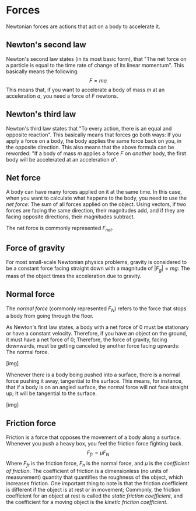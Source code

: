 # Forces

Newtonian forces are actions that act on a body to accelerate it.

## Newton's second law

Newton's second law states (in its most basic form), that "The net force on a particle is equal to the time rate of change of its linear momentum". This basically means the following:
$$
F = ma
$$
This means that, if you want to accelerate a body of mass $m$ at an acceleration $a$, you need a force of $F$ newtons.

## Newton's third law

Newton's third law states that "To every action, there is an equal and opposite reaction". This basically means that forces go both ways: If you apply a force on a body, the body applies the same force back on you, in the opposite direction. This also means that the above formula can be reworded: "If a body of mass $m$ applies a force $F$ on *another* body, the first body will be accelerated at an acceleration $a$".

## Net force

A body can have many forces applied on it at the same time. In this case, when you want to calculate what happens to the body, you need to use the *net force*: The sum of all forces applied on the object. Using vectors, if two forces are facing the same direction, their magnitudes add, and if they are facing opposite directions, their magnitudes subtract.

The net force is commonly represented $F_{net}$.

## Force of gravity

For most small-scale Newtonian physics problems, gravity is considered to be a constant force facing straight down with a magnitude of $|F_g| = mg$: The mass of the object times the acceleration due to gravity.

## Normal force

The *normal force* (commonly represented $F_N$) refers to the force that stops a body from going through the floor.

As Newton's first law states, a body with a net force of 0 must be stationary or have a constant velocity. Therefore, if you have an object on the ground, it must have a net force of 0; Therefore, the force of gravity, facing downwards, must be getting canceled by another force facing upwards: The normal force.

[img]

Whenever there is a body being pushed into a surface, there is a normal force pushing it away, tangential to the surface. This means, for instance, that if a body is on an angled surface, the normal force will not face straight up; It will be tangential to the surface.

[img]

## Friction force

Friction is a force that opposes the movement of a body along a surface. Whenever you push a heavy box, you feel the friction force fighting back.
$$
F_{fr} = \mu F_N
$$
Where $F_{fr}$ is the friction force, $F_n$ is the normal force, and $\mu$ is the *coefficient of friction*. The coefficient of friction is a dimensionless (no units of measurement) quantity that quantifies the roughness of the object, which increases friction. One important thing to note is that the friction coefficient is different if the object is at rest or in movement; Commonly, the friction coefficient for an object at rest is called the *static friction coefficient*, and the coefficient for a moving object is the *kinetic friction coefficient*.